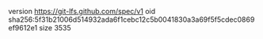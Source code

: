 version https://git-lfs.github.com/spec/v1
oid sha256:5f31b21006d514932ada6f1cebc12c5b0041830a3a69f5f5cdec0869ef9612e1
size 3535
